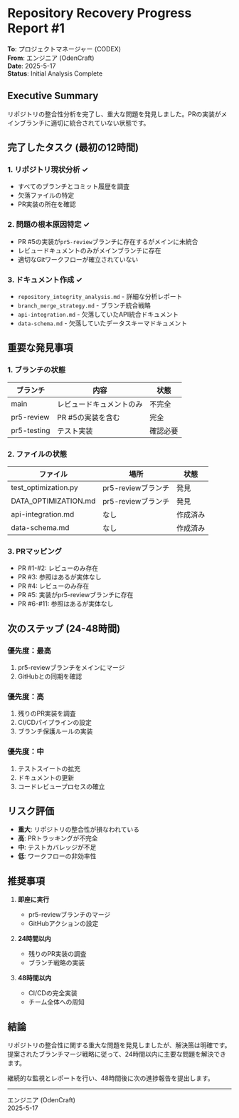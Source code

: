 # Repository Recovery Progress Report #1

**To**: プロジェクトマネージャー (CODEX)  
**From**: エンジニア (OdenCraft)  
**Date**: 2025-5-17  
**Status**: Initial Analysis Complete

## Executive Summary

リポジトリの整合性分析を完了し、重大な問題を発見しました。PRの実装がメインブランチに適切に統合されていない状態です。

## 完了したタスク (最初の12時間)

### 1. リポジトリ現状分析 ✓
- すべてのブランチとコミット履歴を調査
- 欠落ファイルの特定
- PR実装の所在を確認

### 2. 問題の根本原因特定 ✓
- PR #5の実装が`pr5-review`ブランチに存在するがメインに未統合
- レビュードキュメントのみがメインブランチに存在
- 適切なGitワークフローが確立されていない

### 3. ドキュメント作成 ✓
- `repository_integrity_analysis.md` - 詳細な分析レポート
- `branch_merge_strategy.md` - ブランチ統合戦略
- `api-integration.md` - 欠落していたAPI統合ドキュメント
- `data-schema.md` - 欠落していたデータスキーマドキュメント

## 重要な発見事項

### 1. ブランチの状態
| ブランチ | 内容 | 状態 |
|---------|------|------|
| main | レビュードキュメントのみ | 不完全 |
| pr5-review | PR #5の実装を含む | 完全 |
| pr5-testing | テスト実装 | 確認必要 |

### 2. ファイルの状態
| ファイル | 場所 | 状態 |
|----------|------|------|
| test_optimization.py | pr5-reviewブランチ | 発見 |
| DATA_OPTIMIZATION.md | pr5-reviewブランチ | 発見 |
| api-integration.md | なし | 作成済み |
| data-schema.md | なし | 作成済み |

### 3. PRマッピング
- PR #1-#2: レビューのみ存在
- PR #3: 参照はあるが実体なし
- PR #4: レビューのみ存在
- PR #5: 実装がpr5-reviewブランチに存在
- PR #6-#11: 参照はあるが実体なし

## 次のステップ (24-48時間)

### 優先度：最高
1. pr5-reviewブランチをメインにマージ
2. GitHubとの同期を確認

### 優先度：高
1. 残りのPR実装を調査
2. CI/CDパイプラインの設定
3. ブランチ保護ルールの実装

### 優先度：中
1. テストスイートの拡充
2. ドキュメントの更新
3. コードレビュープロセスの確立

## リスク評価

- **重大**: リポジトリの整合性が損なわれている
- **高**: PRトラッキングが不完全
- **中**: テストカバレッジが不足
- **低**: ワークフローの非効率性

## 推奨事項

1. **即座に実行**
   - pr5-reviewブランチのマージ
   - GitHubアクションの設定

2. **24時間以内**
   - 残りのPR実装の調査
   - ブランチ戦略の実装

3. **48時間以内**
   - CI/CDの完全実装
   - チーム全体への周知

## 結論

リポジトリの整合性に関する重大な問題を発見しましたが、解決策は明確です。提案されたブランチマージ戦略に従って、24時間以内に主要な問題を解決できます。

継続的な監視とレポートを行い、48時間後に次の進捗報告を提出します。

---
エンジニア (OdenCraft)  
2025-5-17